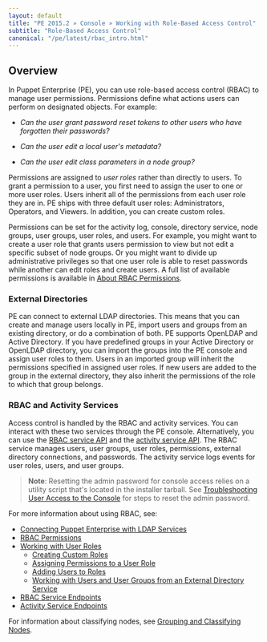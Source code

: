 ```yaml
---
layout: default
title: "PE 2015.2 » Console » Working with Role-Based Access Control"
subtitle: "Role-Based Access Control"
canonical: "/pe/latest/rbac_intro.html"
---
```


## Overview

In Puppet Enterprise (PE), you can use role-based access control (RBAC) to manage user permissions. Permissions define what actions users can perform on designated objects. For example:

- *Can the user grant password reset tokens to other users who have forgotten their passwords?*

- *Can the user edit a local user's metadata?*

- *Can the user edit class parameters in a node group?*

Permissions are assigned to *user roles* rather than directly to users. To grant a permission to a user, you first need to assign the user to one or more user roles. Users inherit all of the permissions from each user role they are in. PE ships with three default user roles: Administrators, Operators, and Viewers. In addition, you can create custom roles.

Permissions can be set for the activity log, console, directory service, node groups, user groups, user roles, and users. For example, you might want to create a user role that grants users permission to view but not edit a specific subset of node groups. Or you might want to divide up administrative privileges so that one user role is able to reset passwords while another can edit roles and create users. A full list of available permissions is available in [About RBAC Permissions](./rbac_permissions.html).

### External Directories
PE can connect to external LDAP directories. This means that you can create and manage users locally in PE, import users and groups from an existing directory, or do a combination of both. PE supports OpenLDAP and Active Directory. If you have predefined groups in your Active Directory or OpenLDAP directory, you can import the groups into the PE console and assign user roles to them. Users in an imported group will inherit the permissions specified in assigned user roles. If new users are added to the group in the external directory, they also inherit the permissions of the role to which that group belongs.

### RBAC and Activity Services
Access control is handled by the RBAC and activity services. You can interact with these two services through the PE console. Alternatively, you can use the [RBAC service API](./rbac_serviceindex.html) and the [activity service API](./rbac_activityapis.html). The RBAC service manages users, user groups, user roles, permissions, external directory connections, and passwords. The activity service logs events for user roles, users, and user groups.

>**Note**: Resetting the admin password for console access relies on a utility script that's located in the installer tarball. See [Troubleshooting User Access to the Console](./rbac_user_roles.html) for steps to reset the admin password.

For more information about using RBAC, see:

* [Connecting Puppet Enterprise with LDAP Services](./rbac_ldap.html)
* [RBAC Permissions](./rbac_permissions.html)
* [Working with User Roles](./rbac_user_roles.html)
	* [Creating Custom Roles](./rbac_user_roles.html#create-a-new-user-role)
	* [Assigning Permissions to a User Role](./rbac_user_roles.html#assign-permissions-to-a-user-role)
	* [Adding Users to Roles](./rbac_user_roles.html#add-a-user-to-a-user-role)
	* [Working with Users and User Groups from an External Directory Service](./rbac_user_roles.html#working-with-users-and-user-groups-from-an-external-directory-service)
* [RBAC Service Endpoints](./rbac_serviceindex.html)
* [Activity Service Endpoints](./rbac_activityapis.html)

For information about classifying nodes, see [Grouping and Classifying Nodes](./console_classes_groups.html).




